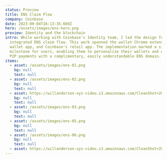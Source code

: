 ```yaml
---
status: Preview
title: ENS Claim Flow
company: Coinbase
date: 2023-09-04T16:13:35.669Z
hero: /assets/images/ens-hero.png
preview: Identity and the blockchain
intro: While working with Coinbase's Identity team, I led the design for an
  integrated ENS claim flow. This work spanned the wallet Chrome extension, iOS
  wallet app, and Coinbase's retail app. The implementation marked a significant
  milestone for users, enabling them to personalize their wallets and enhance
  P2P payments with a complimentary, easily understandable ENS domain.
items:
  - asset: /assets/images/ens-01.png
    bg: null
    text: null
  - asset: /assets/images/ens-02.png
    bg: null
    text: null
  - asset: https://willanderson-xyz-video.s3.amazonaws.com/CleanShot+2024-02-25+at+14.58.10.mp4
    bg: null
    text: null
  - asset: /assets/images/ens-03.png
    bg: null
    text: null
  - asset: /assets/images/ens-05.png
    bg: null
    text: null
  - asset: /assets/images/ens-06.png
    bg: null
    text: null
  - asset: https://willanderson-xyz-video.s3.amazonaws.com/CleanShot+2024-02-25+at+14.54.47.mp4
---
```

